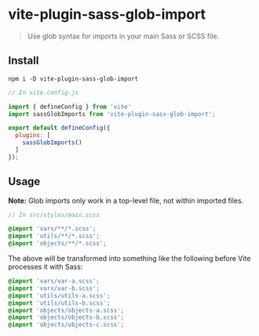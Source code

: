 # vite-plugin-sass-glob-import

> Use glob syntax for imports in your main Sass or SCSS file.

## Install

```shell
npm i -D vite-plugin-sass-glob-import
```

```js
// In vite.config.js

import { defineConfig } from 'vite'
import sassGlobImports from 'vite-plugin-sass-glob-import';

export default defineConfig({
  plugins: [
    sassGlobImports()
  ]
});
```

## Usage

**Note:** Glob imports only work in a top-level file, not within imported files.

```scss
// In src/styles/main.scss

@import 'vars/**/*.scss';
@import 'utils/**/*.scss';
@import 'objects/**/*.scss';
```

The above will be transformed into something like the following before Vite processes it with Sass:

```scss
@import 'vars/var-a.scss';
@import 'vars/var-b.scss';
@import 'utils/utils-a.scss';
@import 'utils/utils-b.scss';
@import 'objects/objects-a.scss';
@import 'objects/objects-b.scss';
@import 'objects/objects-c.scss';
```

